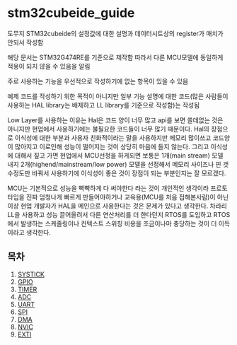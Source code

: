 # stm32cubeide_guide
도무지 STM32cubeide의 설정값에 대한 설명과 데이터시트상의 register가 매치가 안되서 작성함

 해당 문서는 STM32G474RE를 기준으로 제작함 따라서 다른 MCU모델에 동일하게 적용이 되지 않을 수 있음을 알림

 주로 사용하는 기능을 우선적으로 작성하기에 없는 항목이 있을 수 있음
 
 예제 코드를 작성하기 위한 목적이 아니지만 일부 기능 설명에 대한 코드(많은 사람들이 사용하는 HAL library는 배제하고 LL library를 기준으로 작성함)는 작성됨

 Low Layer를 사용하는 이유는 Hal은 코드 양이 너무 많고 api를 보면 쓸데없는 것은 아니지만 현업에서 사용하기에는 불필요한 코드들이 너무 많기 때문이다.
 Hal의 장점으로 이식성에 대한 부분과 사용자 친화적이라는 말을 사용하지만 메모리 많이쓰고 코드양이 많아지고 이로인해 성능이 떨어지는 것이 상당히 마음에 들지 않는다.
 그리고 이식성에 대해서 짚고 가면 현업에서 MCU선정을 하게되면 보통은 1개(main stream) 모델 내지 2개(highend/mainstream/low power) 모델을 선정해서 메모리 사이즈나 핀 갯수정도만 바꿔서 사용하기에 이식성이 좋은 것이 장점이 되는 부분인지는 잘 모르겠다.

 MCU는 기본적으로 성능을 빡빡하게 다 써야한다 라는 것이 개인적인 생각이라 프로토타입을 진짜 엄청나게 빠르게 만들어야하거나 교육용(MCU를 처음 접해본사람)이 아닌 이상 현업 개발자가 HAL을 메인으로 사용한다는 것은 문제가 있다고 생각한다.
 차라리 LL을 사용하고 성능 끌어올려서 다른 연산처리를 더 한다던지 RTOS를 도입하고 RTOS에서 발생하는 스케줄링이나 컨텍스트 스위칭 비용을 조금이나마 충당하는 것이 더 이득이라고 생각한다.

 
## 목차
1. [SYSTICK](SYSTICK/SYSTICK.md)
2. [GPIO](GPIO/GPIO.md)
3. [TIMER](TIMER/TIMER.md)
4. [ADC](ADC/ADC.md)
5. [UART](UART/UART.md)
6. [SPI](SPI/SPI.md)
7. [DMA](DMA/DMA.md)
8. [NVIC](NVIC/NVIC.md)
9. [EXTI](EXTI/EXTI.md)